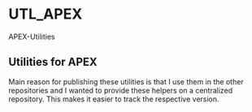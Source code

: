 # UTL_APEX
APEX-Utilities

## Utilities for APEX
Main reason for publishing these utilities is that I use them in the other repositories and I wanted to provide these helpers on a centralized repository. This makes it easier to track the respective version.
